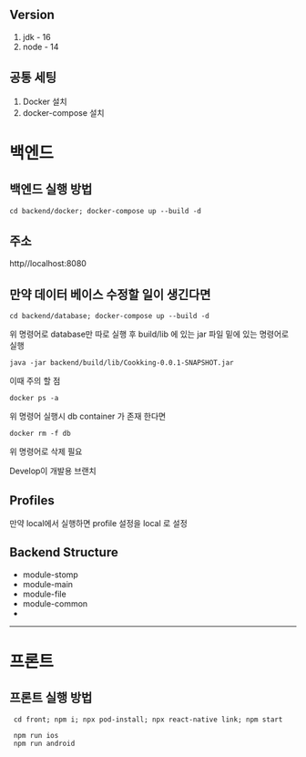 ## Version
1. jdk - 16
2. node - 14

## 공통 세팅
1. Docker 설치
2. docker-compose 설치

# 백엔드
## 백엔드 실행 방법
```
cd backend/docker; docker-compose up --build -d
```
## 주소
http//localhost:8080

## 만약 데이터 베이스 수정할 일이 생긴다면
```
cd backend/database; docker-compose up --build -d
```
위 명령어로 database만 따로 실행 후 build/lib 에 있는 jar 파일 밑에 있는 명령어로 실행
```
java -jar backend/build/lib/Cookking-0.0.1-SNAPSHOT.jar
```

이때 주의 할 점
```
docker ps -a
```
위 명령어 실행시 db container 가 존재 한다면 
```
docker rm -f db
```
위 명령어로 삭제 필요


Develop이 개발용 브랜치

## Profiles

만약 local에서 실행하면 profile 설정을 local 로 설정 

## Backend Structure
- module-stomp
- module-main
- module-file
- module-common
- 

---
# 프론트
## 프론트 실행 방법

```
 cd front; npm i; npx pod-install; npx react-native link; npm start
 
 npm run ios 
 npm run android
```

